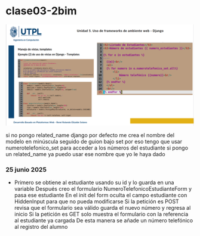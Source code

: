 # clase03-2bim
![alt text](image.png)

si no pongo related_name django por defecto me crea el nombre del modelo en minúscula seguido de guion bajo set por eso tengo que usar numerotelefonico_set para acceder a los números del estudiante si pongo un related_name ya puedo usar ese nombre que yo le haya dado

### 25 junio 2025

* Primero se obtiene al estudiante usando su id y lo guarda en una variable
Después creo el formulario NumeroTelefonicoEstudianteForm y pasa ese estudiante
En el init del form oculta el campo estudiante con HiddenInput para que no pueda modificarse
Si la petición es POST revisa que el formulario sea válido guarda el nuevo número y regresa al inicio
Si la petición es GET solo muestra el formulario con la referencia al estudiante ya cargada
De esta manera se añade un número telefónico al registro del alumno